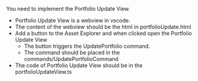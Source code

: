 You need to implement the Portfolio Update View.

- Portfolio Update View is a webview in vscode.
- The content of the webview should be the html in portfolioUpdate.html
- Add a button to the Asset Explorer and when clicked open the Portfolio Update View
    - The button triggers the UpdatePortfolio command.
    - The command should be placed in the commands/UpdatePortfolioCommand
- The code of Portfolio Update View should be in the portfolioUpdateView.ts

